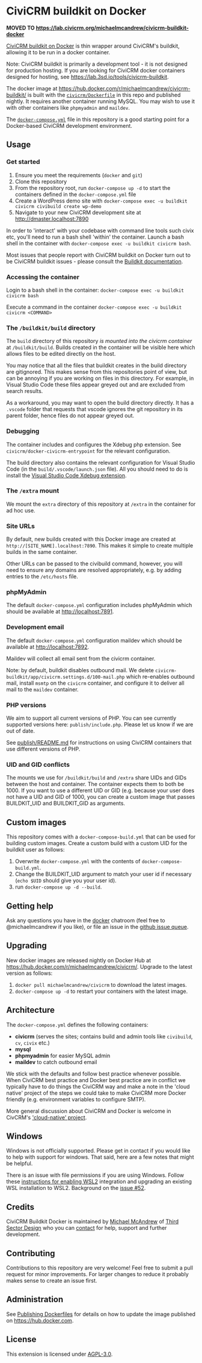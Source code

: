 # CiviCRM buildkit on Docker

**MOVED TO https://lab.civicrm.org/michaelmcandrew/civicrm-buildkit-docker**

[CiviCRM buildkit on Docker](https://hub.docker.com/r/michaelmcandrew/civicrm-buildkit) is thin wrapper around CiviCRM's buildkit, allowing it to be run in a docker container.

Note: CiviCRM buildkit is primarily a development tool - it is not designed for production hosting. If you are looking for CiviCRM docker containers designed for hosting, see https://lab.3sd.io/tools/civicrm-buildkit.

The docker image at https://hub.docker.com/r/michaelmcandrew/civicrm-buildkit/ is built with the [`civicrm/Dockerfile`](civicrm/Dockerfile) in this repo and published nightly. It requires another container running MySQL. You may wish to use it with other containers like `phpmyadmin` and `maildev`.

The [`docker-compose.yml`](docker-compose.yml) file in this repository is a good starting point for a Docker-based CiviCRM development environment.

## Usage

### Get started

1. Ensure you meet the requirements (`docker` and `git`)
1. Clone this repository
1. From the repository root, run `docker-compose up -d` to start the containers defined in the `docker-compose.yml` file
1. Create a WordPress demo site with `docker-compose exec -u buildkit civicrm civibuild create wp-demo`
1. Navigate to your new CiviCRM development site at <http://dmaster.localhost:7890>

In order to 'interact' with your codebase with command line tools such civix etc, you'll need to run a bash shell 'within' the container. Launch a bash shell in the container with `docker-compose exec -u buildkit civicrm bash`.

Most issues that people report with CiviCRM buildkit on Docker turn out to be CiviCRM buildkit issues - please consult the [Buildkit documentation](https://docs.civicrm.org/dev/en/latest/tools/buildkit/).

### Accessing the container

Login to a bash shell in the container: `docker-compose exec -u buildkit civicrm bash`

Execute a command in the container `docker-compose exec -u buildkit civicrm <COMMAND>`

### The `/buildkit/build` directory

The `build` directory of this repository _is mounted into the civicrm container_ at `/buildkit/build`. Builds created in the container will be visible here which allows files to be edited directly on the host.

You may notice that all the files that buildkit creates in the build directory are gitignored. This makes sense from this repositories point of view, but can be annoying if you are working on files in this directory. For example, in Visual Studio Code these files appear greyed out and are excluded from search results.

As a workaround, you may want to open the build directory directly. It has a `.vscode` folder that requests that vscode ignores the git repository in its parent folder, hence files do not appear greyed out.

### Debugging

The container includes and configures the Xdebug php extension. See `civicrm/docker-civicrm-entrypoint` for the relevant configuration.

The build directory also contains the relevant configuration for Visual Studio Code (in the `build/.vscode/launch.json` file). All you should need to do is install the [Visual Studio Code Xdebug extension](https://marketplace.visualstudio.com/items?itemName=kakumei.php-xdebug).

### The `/extra` mount

We mount the `extra` directory of this repository at `/extra` in the container for ad hoc use.

### Site URLs

By default, new builds created with this Docker image are created at `http://[SITE_NAME].localhost:7890`. This makes it simple to create multiple builds in the same container.

Other URLs can be passed to the civibuild command, however, you will need to ensure any domains are resolved appropriately, e.g. by adding entries to the `/etc/hosts` file.

### phpMyAdmin

The default `docker-compose.yml` configuration includes phpMyAdmin which should be available at <http://localhost:7891>.

### Development email

The default `docker-compose.yml` configuration maildev which should be available at <http://localhost:7892>.

Maildev will collect all email sent from the civicrm container.

Note: by default, buildkit disables outbound mail. We delete `civicrm-buildkit/app/civicrm.settings.d/100-mail.php` which re-enables outbound mail, install `msmtp` on the `civicrm` container, and configure it to deliver all mail to the `maildev` container.

### PHP versions

We aim to support all current versions of PHP. You can see currently supported versions here: `publish/include.php`. Please let us know if we are out of date.

See [publish/README.md](publish/README.md) for instructions on using CiviCRM containers that use different versions of PHP.

### UID and GID conflicts

The mounts we use for `/buildkit/build` and `/extra` share UIDs and GIDs between the host and container. The container expects them to both be 1000. If you want to use a different UID or GID (e.g. because your user does not have a UID and GID of 1000, you can create a custom image that passes BUILDKIT_UID and BUILDKIT_GID as arguments.

## Custom images

This repository comes with a `docker-compose-build.yml` that can be used for building custom images. Create a custom build with a custom UID for the buildkit user as follows:

1. Overwrite `docker-compose.yml` with the contents of `docker-compose-build.yml`.
2. Change the BUILDKIT_UID argument to match your user id if necessary (`echo $UID` should give you your user id).
3. run `docker-compose up -d --build`.

## Getting help

Ask any questions you have in the [docker](https://chat.civicrm.org/civicrm/channels/docker) chatroom (feel free to @michaelmcandrew if you like), or file an issue in the [github issue queue](https://github.com/michaelmcandrew/civicrm-buildkit-docker/issues).

## Upgrading

New docker images are released nightly on Docker Hub at <https://hub.docker.com/r/michaelmcandrew/civicrm/>. Upgrade to the latest version as follows:

1. `docker pull michaelmcandrew/civicrm` to download the latest images.
2. `docker-compose up -d` to restart your containers with the latest image.

## Architecture

The `docker-compose.yml` defines the following containers:

- **civicrm** (serves the sites; contains build and admin tools like `civibuild`, `cv`, `civix` etc.)
- **mysql**
- **phpmyadmin** for easier MySQL admin
- **maildev** to catch outbound email

We stick with the defaults and follow best practice whenever possible. When CiviCRM best practice and Docker best practice are in conflict we typically have to do things the CiviCRM way and make a note in the 'cloud native' project of the steps we could take to make CiviCRM more Docker friendly (e.g. environment variables to configure SMTP).

More general discussion about CiviCRM and Docker is welcome in CivCRM's ['cloud-native' project](https://lab.civicrm.org/dev/cloud-native).

## Windows

Windows is not officially supported. Please get in contact if you would like to help with support for windows. That said, here are a few notes that might be helpful.

There is an issue with file permissions if you are using Windows. Follow these [instructions for enabling WSL2](https://docs.docker.com/docker-for-windows/wsl/) integration and upgrading an existing WSL installation to WSL2. Background on the [issue #52](https://github.com/michaelmcandrew/civicrm-buildkit-docker/issues/52).

## Credits

CiviCRM Buildkit Docker is maintained by [Michael McAndrew](https://twitter.com/michaelmcandrew) of [Third Sector Design](https://thirdsectordesign.org/) who you can [contact](https://thirdsectordesign.org/contact) for help, support and further development.

## Contributing

Contributions to this repository are very welcome! Feel free to submit a pull request for minor improvements. For larger changes to reduce it probably makes sense to create an issue first.

## Administration

See [Publishing Dockerfiles](publish/README.md) for details on how to update the image published on https://hub.docker.com.

## License

This extension is licensed under [AGPL-3.0](LICENSE).
